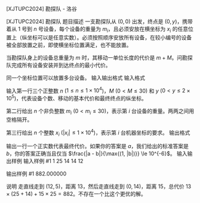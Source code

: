 



[XJTUPC2024] 勘探队 - 洛谷














[XJTUPC2024] 勘探队
题目描述
一支勘探队从 $(0,0)$ 出发，终点是 $(0,y)$，携带着从 $1$ 号到 $n$ 号设备，每个设备的重量为 $m_i$，且必须安放在横坐标为 $x_i$ 的任意位置上（纵坐标可以是任意实数）。必须按照顺序安放所有设备，在较小编号的设备被全部放置之前，即使横坐标位置满足，也不能放置。

当勘探队身上的设备总重量为 $m$ 时，其移动一单位长度的代价是 $m+M$。问勘探队完成所有设备安装并到达终点的最小代价。

同一个坐标位置可以放置多台设备。
输入输出格式
输入格式

输入第一行三个正整数 $n$ ($1\le n \le 1\times 10^4$)，$M$ ($0< M \le 30$) 和 $y$ ($0<y\le 2\times 10^5$)，代表设备个数、移动的基本代价和最终终点的纵坐标。

第二行给出 $n$ 个非负整数 $m_i$ ($0< m_i\le 30$)，表示第 $i$ 台设备的重量。两两之间用空格隔开。

第三行给出 $n$ 个整数 $x_i$ ($|x_i|\le 1\times 10^4$)，表示第 $i$ 台机器坐标的要求。
输出格式

输出一行一个正实数代表最终代价。如果你的答案是 $a$，我们给出的标准答案是 $b$，你的答案正确当且仅当 $\frac{|a - b|}{\max{(1, |b|)}} \le 10^{-6}$。
输入输出样例
输入样例 #1
1 25 14
14
12

输出样例 #1
882.000000

说明
走直线走到 $(12,5)$，距离 $13$，然后走直线走到 $(0,14)$，距离 $15$，总代价 $13\times (25+14)+15\times 25=882$。不存在一个比这个更优的解。






